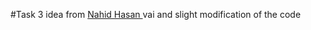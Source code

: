 #Task 3
idea from <a href="[https://github.com/Nahid-Hassan](https://github.com/Nahid-Hassan/cseru-labs/tree/main/cryptography/03_Transposition_Cipher)">Nahid Hasan </a>vai and slight modification of the code
